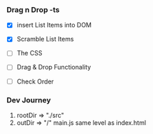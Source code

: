 ### Drag n Drop -ts

- [X] insert List Items into DOM
- [X] Scramble List Items
- [ ] The CSS
- [ ] Drag & Drop Functionality
- [ ] Check Order


### Dev Journey

1. rootDir => "./src"
2. outDir => "/" main.js same level as index.html